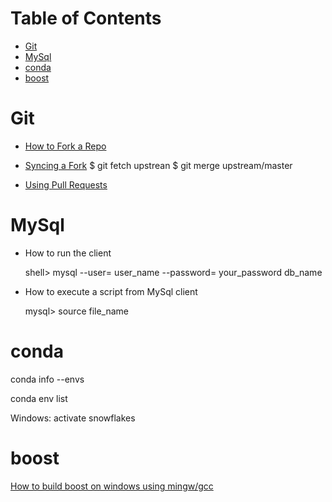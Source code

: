 # Table of Contents

* [Git](#git)
* [MySql](#MySql)
* [conda](#conda)
* [boost](#boost)

# <a name="git"></a>Git

* [How to Fork a Repo](https://help.github.com/articles/fork-a-repo/)
* [Syncing a Fork](https://help.github.com/articles/syncing-a-fork/)
    $ git fetch upstrean
    $ git merge upstream/master 
   
* [Using Pull Requests](https://help.github.com/articles/using-pull-requests/)


# <a name='MySql'></a> MySql

* How to run the client

    shell> mysql --user= user_name --password= your_password db_name

* How to execute a script from MySql client

    mysql> source file_name

# <a name='conda'></a> conda

conda info --envs

conda env list

Windows: activate snowflakes

# <a name='boost'></a> boost

[How to build boost on windows using mingw/gcc](https://andres.jaimes.net/718/how-to-install-the-c-boost-libraries-on-windows/)




